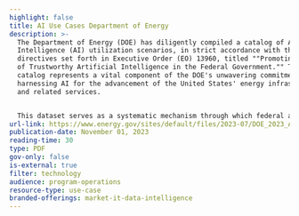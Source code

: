 ```yaml
---
highlight: false
title: AI Use Cases Department of Energy
description: >-
  The Department of Energy (DOE) has diligently compiled a catalog of Artificial
  Intelligence (AI) utilization scenarios, in strict accordance with the
  directives set forth in Executive Order (EO) 13960, titled ""Promoting the Use
  of Trustworthy Artificial Intelligence in the Federal Government."" This
  catalog represents a vital component of the DOE's unwavering commitment to
  harnessing AI for the advancement of the United States' energy infrastructure
  and related services.


  This dataset serves as a systematic mechanism through which federal agencies can systematically document their AI deployments, thereby ensuring transparency and instilling public confidence in the responsible use of these technological innovations. The structured approach employed guarantees that each AI application is comprehensively documented, providing a lucid understanding of the AI's purpose, nature, and development stage within the purview of the DOE.
url-link: https://www.energy.gov/sites/default/files/2023-07/DOE_2023_AI_Use_Case_Inventory_0.pdf
publication-date: November 01, 2023
reading-time: 30
type: PDF
gov-only: false
is-external: true
filter: technology
audience: program-operations
resource-type: use-case
branded-offerings: market-it-data-intelligence
---
```


